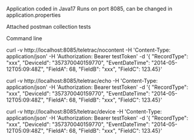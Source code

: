 Application coded in Java17
Runs on port 8085, can be changed in application.properties


Attached postman collection tests

Command line 

curl -v http://localhost:8085/teletrac/nocontent -H 'Content-Type: application/json' -H 'Authorization: Bearer testToken'  -d '{ "RecordType": "xxx", "DeviceId": "357370040159770", "EventDateTime": "2014-05-12T05:09:48Z",   "FieldA": 68,   "FieldB": "xxx",   "FieldC": 123.45}' 

curl -v http://localhost:8085/teletrac/echo -H 'Content-Type: application/json' -H 'Authorization: Bearer testToken'  -d '{ "RecordType": "xxx", "DeviceId": "357370040159770", "EventDateTime": "2014-05-12T05:09:48Z",   "FieldA": 68,   "FieldB": "xxx",   "FieldC": 123.45}' 

curl -v http://localhost:8085/teletrac/device -H 'Content-Type: application/json' -H 'Authorization: Bearer testToken'  -d '{ "RecordType": "xxx", "DeviceId": "357370040159770", "EventDateTime": "2014-05-12T05:09:48Z",   "FieldA": 68,   "FieldB": "xxx",   "FieldC": 123.45}' 

